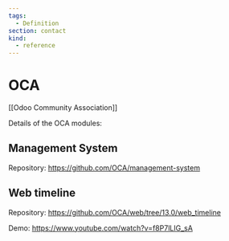 ```yaml
---
tags:
  - Definition
section: contact
kind:
  - reference
---
```


# OCA

[[Odoo Community Association]]

Details of the OCA modules:

## Management System

Repository: <https://github.com/OCA/management-system>

## Web timeline

Repository: <https://github.com/OCA/web/tree/13.0/web_timeline>

Demo: <https://www.youtube.com/watch?v=f8P7lLIG_sA>
